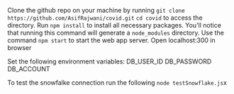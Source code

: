 Clone the github repo on your machine by running `git clone https://github.com/AsifRajwani/covid.git` 
`cd covid` to access the directory.
Run `npm install` to install all necessary packages. You'll notice that running this command will generate a `node_modules` directory. 
Use the command `npm start` to start the web app server.
Open localhost:300 in browser


Set the following environment variables:
DB_USER_ID
DB_PASSWORD
DB_ACCOUNT

To test the snowfalke connection run the following
`node testSnowflake.js`x